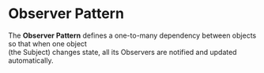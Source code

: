 # Observer Pattern

The **Observer Pattern** defines a one-to-many dependency between objects so that when one object  
(the Subject) changes state, all its Observers are notified and updated automatically.
